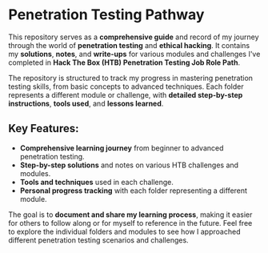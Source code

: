 # Penetration Testing Pathway

This repository serves as a **comprehensive guide** and record of my journey through the world of **penetration testing** and **ethical hacking**. It contains my **solutions**, **notes**, and **write-ups** for various modules and challenges I've completed in **Hack The Box (HTB) Penetration Testing Job Role Path**.

The repository is structured to track my progress in mastering penetration testing skills, from basic concepts to advanced techniques. Each folder represents a different module or challenge, with **detailed step-by-step instructions**, **tools used**, and **lessons learned**.

## Key Features:
- **Comprehensive learning journey** from beginner to advanced penetration testing.
- **Step-by-step solutions** and notes on various HTB challenges and modules.
- **Tools and techniques** used in each challenge.
- **Personal progress tracking** with each folder representing a different module.

The goal is to **document and share my learning process**, making it easier for others to follow along or for myself to reference in the future. Feel free to explore the individual folders and modules to see how I approached different penetration testing scenarios and challenges.
